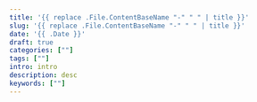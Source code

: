 ```yaml
---
title: '{{ replace .File.ContentBaseName "-" " " | title }}'
slug: '{{ replace .File.ContentBaseName "-" " " | title }}'
date: '{{ .Date }}'
draft: true
categories: [""]
tags: [""]
intro: intro
description: desc
keywords: [""]
---
```


